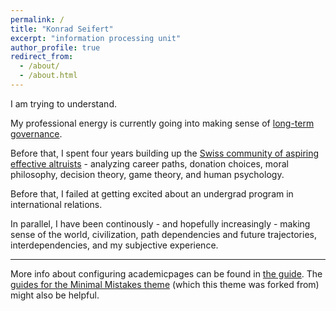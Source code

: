 ```yaml
---
permalink: /
title: "Konrad Seifert"
excerpt: "information processing unit"
author_profile: true
redirect_from: 
  - /about/
  - /about.html
---
```


I am trying to understand.

My professional energy is currently going into making sense of [long-term governance](https://simoninstitute.ch/).

Before that, I spent four years building up the [Swiss community of aspiring effective altruists](https://effectivealtruism.ch/) - analyzing career paths, donation choices, moral philosophy, decision theory, game theory, and human psychology.

Before that, I failed at getting excited about an undergrad program in international relations.

In parallel, I have been continously - and hopefully increasingly - making sense of the world, civilization, path dependencies and future trajectories, interdependencies, and my subjective experience.

------
More info about configuring academicpages can be found in [the guide](https://academicpages.github.io/markdown/). The [guides for the Minimal Mistakes theme](https://mmistakes.github.io/minimal-mistakes/docs/configuration/) (which this theme was forked from) might also be helpful.
